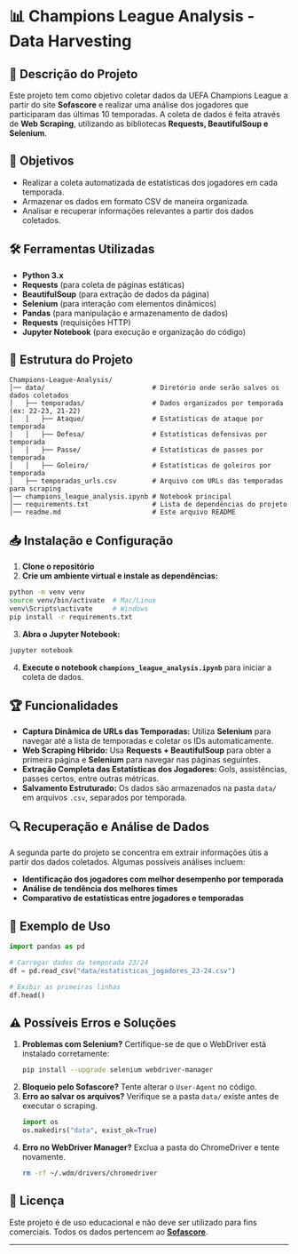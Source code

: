 # 📊 Champions League Analysis - Data Harvesting

## 📌 Descrição do Projeto
Este projeto tem como objetivo coletar dados da UEFA Champions League a partir do site **Sofascore** e realizar uma análise dos jogadores que participaram das últimas 10 temporadas. A coleta de dados é feita através de **Web Scraping**, utilizando as bibliotecas **Requests, BeautifulSoup e Selenium**.

## 🎯 Objetivos
- Realizar a coleta automatizada de estatísticas dos jogadores em cada temporada.
- Armazenar os dados em formato CSV de maneira organizada.
- Analisar e recuperar informações relevantes a partir dos dados coletados.

## 🛠 Ferramentas Utilizadas
- **Python 3.x**
- **Requests** (para coleta de páginas estáticas)
- **BeautifulSoup** (para extração de dados da página)
- **Selenium** (para interação com elementos dinâmicos)
- **Pandas** (para manipulação e armazenamento de dados)
- **Requests** (requisições HTTP)
- **Jupyter Notebook** (para execução e organização do código)

## 📂 Estrutura do Projeto
```
Champions-League-Analysis/
│── data/                           # Diretório onde serão salvos os dados coletados
│   ├── temporadas/                 # Dados organizados por temporada (ex: 22-23, 21-22)
│   │   ├── Ataque/                 # Estatísticas de ataque por temporada
│   │   ├── Defesa/                 # Estatísticas defensivas por temporada
│   │   ├── Passe/                  # Estatísticas de passes por temporada
│   │   ├── Goleiro/                # Estatísticas de goleiros por temporada
│   ├── temporadas_urls.csv         # Arquivo com URLs das temporadas para scraping
│── champions_league_analysis.ipynb # Notebook principal
│── requirements.txt                # Lista de dependências do projeto
│── readme.md                       # Este arquivo README
```

## 📥 Instalação e Configuração
1. **Clone o repositório**
2. **Crie um ambiente virtual e instale as dependências:**
```bash
python -m venv venv
source venv/bin/activate  # Mac/Linux
venv\Scripts\activate     # Windows
pip install -r requirements.txt
```

3. **Abra o Jupyter Notebook:**
```bash
jupyter notebook
```

4. **Execute o notebook `champions_league_analysis.ipynb`** para iniciar a coleta de dados.

## 🏆 Funcionalidades
- **Captura Dinâmica de URLs das Temporadas:** Utiliza **Selenium** para navegar até a lista de temporadas e coletar os IDs automaticamente.
- **Web Scraping Híbrido:** Usa **Requests + BeautifulSoup** para obter a primeira página e **Selenium** para navegar nas páginas seguintes.
- **Extração Completa das Estatísticas dos Jogadores:** Gols, assistências, passes certos, entre outras métricas.
- **Salvamento Estruturado:** Os dados são armazenados na pasta `data/` em arquivos `.csv`, separados por temporada.

## 🔍 Recuperação e Análise de Dados
A segunda parte do projeto se concentra em extrair informações útis a partir dos dados coletados. Algumas possíveis análises incluem:
- **Identificação dos jogadores com melhor desempenho por temporada**
- **Análise de tendência dos melhores times**
- **Comparativo de estatísticas entre jogadores e temporadas**

## 📌 Exemplo de Uso
```python
import pandas as pd

# Carregar dados da temporada 23/24
df = pd.read_csv("data/estatisticas_jogadores_23-24.csv")

# Exibir as primeiras linhas
df.head()
```

## ⚠️ Possíveis Erros e Soluções
1. **Problemas com Selenium?** Certifique-se de que o WebDriver está instalado corretamente:
   ```bash
   pip install --upgrade selenium webdriver-manager
   ```
2. **Bloqueio pelo Sofascore?** Tente alterar o `User-Agent` no código.
3. **Erro ao salvar os arquivos?** Verifique se a pasta `data/` existe antes de executar o scraping.
   ```python
   import os
   os.makedirs("data", exist_ok=True)
   ```
4. **Erro no WebDriver Manager?** Exclua a pasta do ChromeDriver e tente novamente.
   ```bash
   rm -rf ~/.wdm/drivers/chromedriver
   ```

## 📄 Licença
Este projeto é de uso educacional e não deve ser utilizado para fins comerciais. Todos os dados pertencem ao **[Sofascore](https://www.sofascore.com/)**.

---
